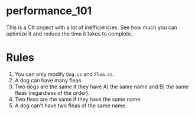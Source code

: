 # performance_101
This is a C# project with a lot of inefficiencies. See how much you can optimize it and reduce the time it takes to complete.

# Rules
1. You can only modify `Dog.cs` and `Flea.cs`.
2. A dog can have many fleas.
3. Two dogs are the same if they have A) the same name and B) the same fleas (regardless of the order).
4. Two fleas are the same if they have the same name.
5. A dog can't have two fleas of the same name.
